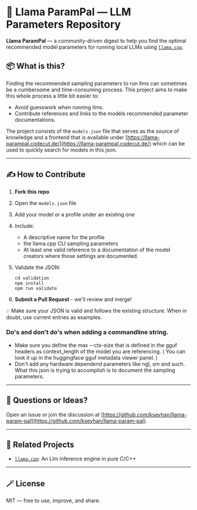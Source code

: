 # 🦙 Llama ParamPal — LLM Parameters Repository

**Llama ParamPal** — a community-driven digest to help you find the optimal recommended model parameters for running local LLMs using [`llama.cpp`](https://github.com/ggml-org/llama.cpp).


## 📦 What is this?

Finding the recommended sampling parameters to run llms can sometimes be a cumbersome and time-consuming process. This project aims to make this whole process a little bit easier to:

- Avoid guesswork when running llms.
- Contribute references and links to the models recommended parameter documentations.

The project consists of the `models.json` file that serves as the source of knowledge and a frontend that is available under [https://llama-parampal.codecut.de/](https://llama-parampal.codecut.de/) which can be used to quickly search for models in this json.

---

## ✍️ How to Contribute

1. **Fork this repo**
2. Open the `models.json` file
3. Add your model or a profile under an existing one
4. Include:
   - A descriptive name for the profile
   - the llama.cpp CLI sampling parameters
   - At least one valid reference to a documentation of the model creators where those settings are documented.
5. Validate the JSON:
   ```
   cd validation
   npm install
   npm run validate
   ```

6. **Submit a Pull Request** - we'll review and merge!

💡 Make sure your JSON is valid and follows the existing structure. When in doubt, use current entries as examples. 

### Do's and don't do's when adding a commandline string.
- Make sure you define the max --ctx-size that is defined in the gguf headers as context_length of the model you are referencing.  ( You can look it up in the huggingface gguf metadata viewer panel. )
- Don't add any hardware dependend parameters like ngl, sm and such. What this json is trying to accomplish is to document the sampling parameters.

---

## 💬 Questions or Ideas?

Open an issue or join the discussion at [https://github.com/kseyhan/llama-param-pal](https://github.com/kseyhan/llama-param-pal).

---

## 🧪 Related Projects

- [`llama.cpp`](https://github.com/ggml-org/llama.cpp): An Llm inference engine in pure C/C++

---

## 🪄 License

MIT — free to use, improve, and share.